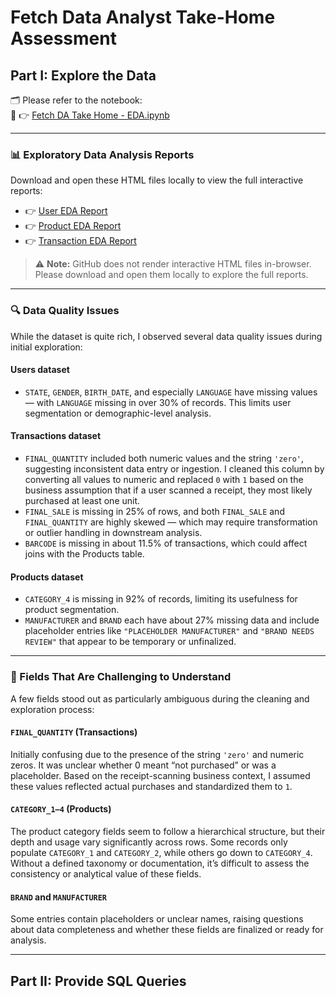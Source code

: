 # Fetch Data Analyst Take-Home Assessment

## Part I: Explore the Data

🗂️ Please refer to the notebook:  
📓 👉 [Fetch DA Take Home - EDA.ipynb](./Exploratory%20Data%20Analysis/Fetch%20DA%20Take%20Home%20-%20EDA.ipynb)

---

### 📊 Exploratory Data Analysis Reports

Download and open these HTML files locally to view the full interactive reports:

- 👉 [User EDA Report](./Exploratory%20Data%20Analysis/Users_EDA_Analysis_Report.html)
- 👉 [Product EDA Report](./Exploratory%20Data%20Analysis/Products_EDA_Analysis_Report.html)
- 👉 [Transaction EDA Report](./Exploratory%20Data%20Analysis/Transactions_EDA_Analysis_Report.html)

> ⚠️ **Note:** GitHub does not render interactive HTML files in-browser. Please download and open them locally to explore the full reports.

---

### 🔍 Data Quality Issues

While the dataset is quite rich, I observed several data quality issues during initial exploration:

#### **Users dataset**
- `STATE`, `GENDER`, `BIRTH_DATE`, and especially `LANGUAGE` have missing values — with `LANGUAGE` missing in over 30% of records. This limits user segmentation or demographic-level analysis.

#### **Transactions dataset**
- `FINAL_QUANTITY` included both numeric values and the string `'zero'`, suggesting inconsistent data entry or ingestion. I cleaned this column by converting all values to numeric and replaced `0` with `1` based on the business assumption that if a user scanned a receipt, they most likely purchased at least one unit.
- `FINAL_SALE` is missing in 25% of rows, and both `FINAL_SALE` and `FINAL_QUANTITY` are highly skewed — which may require transformation or outlier handling in downstream analysis.
- `BARCODE` is missing in about 11.5% of transactions, which could affect joins with the Products table.

#### **Products dataset**
- `CATEGORY_4` is missing in 92% of records, limiting its usefulness for product segmentation.
- `MANUFACTURER` and `BRAND` each have about 27% missing data and include placeholder entries like `"PLACEHOLDER MANUFACTURER"` and `"BRAND NEEDS REVIEW"` that appear to be temporary or unfinalized.

---

### 🧠 Fields That Are Challenging to Understand

A few fields stood out as particularly ambiguous during the cleaning and exploration process:

#### `FINAL_QUANTITY` (Transactions)
Initially confusing due to the presence of the string `'zero'` and numeric zeros. It was unclear whether 0 meant “not purchased” or was a placeholder. Based on the receipt-scanning business context, I assumed these values reflected actual purchases and standardized them to `1`.

#### `CATEGORY_1–4` (Products)
The product category fields seem to follow a hierarchical structure, but their depth and usage vary significantly across rows. Some records only populate `CATEGORY_1` and `CATEGORY_2`, while others go down to `CATEGORY_4`. Without a defined taxonomy or documentation, it’s difficult to assess the consistency or analytical value of these fields.

#### `BRAND` and `MANUFACTURER`
Some entries contain placeholders or unclear names, raising questions about data completeness and whether these fields are finalized or ready for analysis.

---

## Part II: Provide SQL Queries
